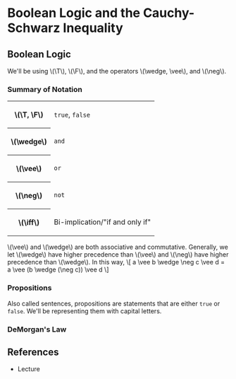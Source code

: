 # Boolean Logic and the Cauchy-Schwarz Inequality

<div style="display: none;">
<!-- MathJax macro definitions. -->

\\(
\def\T{\texttt{T}}
\def\F{\texttt{F}}
\\)

</div>
<!--
We use \\(math here\\) for inline math and \\[math here\\] for display/block math.
See https://rust-lang.github.io/mdBook/format/mathjax.html for details.
-->

## Boolean Logic
 We'll be using \\(\T\\), \\(\F\\), and the operators \\(\wedge, \vee\\), and \\(\neg\\).

### Summary of Notation
<table>
<tr><th>

\\(\T, \F\\)

</th><td>

`true`, `false`

</td></tr>
<tr><th>

\\(\wedge\\)

</th><td>

`and`

</td></tr>
<tr><th>

\\(\vee\\)

</th><td>

`or`

</td></tr>
<tr><th>

\\(\neg\\)

</th><td>

`not`

</td></tr>
<tr><th>

\\(\iff\\)

</th><td>

Bi-implication/"if and only if"

</td></tr>
</table>

\\(\vee\\) and \\(\wedge\\) are both associative and commutative. Generally, we let \\(\wedge\\) have higher precedence than \\(\vee\\) and \\(\neg\\) have higher precedence than \\(\\wedge\\). In this way,
\\[
    a \vee b \wedge \neg c \vee d = a \vee (b \wedge (\neg c)) \vee d
\\]

### Propositions

Also called sentences, propositions are statements that are either `true` or `false`. We'll be representing them with capital letters.

### DeMorgan's Law



## References
 - Lecture
